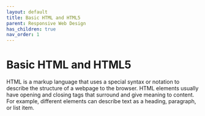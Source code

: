 ```yaml
---
layout: default
title: Basic HTML and HTML5
parent: Responsive Web Design
has_children: true
nav_order: 1
---
```

# Basic HTML and HTML5
HTML is a markup language that uses a special syntax or notation to describe the structure of a webpage to the browser. HTML elements usually have opening and closing tags that surround and give meaning to content. For example, different elements can describe text as a heading, paragraph, or list item.